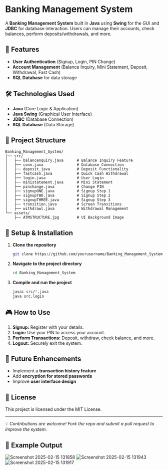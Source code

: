 # Banking Management System

A **Banking Management System** built in **Java** using **Swing** for the GUI and **JDBC** for database interaction. Users can manage their accounts, check balances, perform deposits/withdrawals, and more.

## 🚀 Features
- **User Authentication** (Signup, Login, PIN Change)
- **Account Management** (Balance Inquiry, Mini Statement, Deposit, Withdrawal, Fast Cash)
- **SQL Database** for data storage

## 🛠 Technologies Used
- **Java** (Core Logic & Application)
- **Java Swing** (Graphical User Interface)
- **JDBC** (Database Connection)
- **SQL Database** (Data Storage)

## 📂 Project Structure
```
Banking_Management_System/
│── src/
│   ├── balancenquiry.java      # Balance Inquiry Feature
│   ├── conn.java               # Database Connection
│   ├── deposit.java            # Deposit Functionality
│   ├── fastcash.java           # Quick Cash Withdrawal
│   ├── login.java              # User Login
│   ├── ministatement.java      # Mini Statement
│   ├── pinchange.java          # Change PIN
│   ├── signupONE.java          # Signup Step 1
│   ├── signupTWO.java          # Signup Step 2
│   ├── signupTHREE.java        # Signup Step 3
│   ├── transition.java         # Screen Transitions
│   ├── withdrawl.java          # Withdrawal Management
└── assets/
    ├── ATMSTRUCTURE.jpg        # UI Background Image
```

## 🔧 Setup & Installation
1. **Clone the repository**
   ```sh
   git clone https://github.com/yourusername/Banking_Management_System.git
   ```
2. **Navigate to the project directory**
   ```sh
   cd Banking_Management_System
   ```
3. **Compile and run the project**
   ```sh
   javac src/*.java
   java src.login
   ```

## 🎮 How to Use
1. **Signup:** Register with your details.
2. **Login:** Use your PIN to access your account.
3. **Perform Transactions:** Deposit, withdraw, check balance, and more.
4. **Logout:** Securely exit the system.


## 🚀 Future Enhancements
- Implement a **transaction history feature**
- Add **encryption for stored passwords**
- Improve **user interface design**

## 📜 License
This project is licensed under the MIT License.

---
💡 *Contributions are welcome! Fork the repo and submit a pull request to improve the system.*
## 📌 Example Output
![Screenshot 2025-02-15 131858](https://github.com/user-attachments/assets/9c26f792-d9d2-44c6-a44b-33d1c6e82843)
![Screenshot 2025-02-15 131943](https://github.com/user-attachments/assets/75a8d5c6-bc1f-452f-b358-81f1c9f57a90)
![Screenshot 2025-02-15 131917](https://github.com/user-attachments/assets/f861af9d-575a-443d-9f60-82e64c582592)


